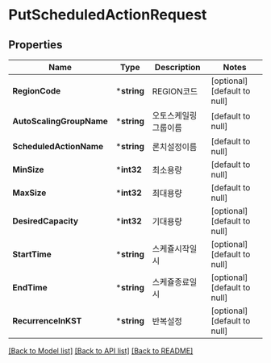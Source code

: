 # PutScheduledActionRequest

## Properties
Name | Type | Description | Notes
------------ | ------------- | ------------- | -------------
**RegionCode** | ***string** | REGION코드 | [optional] [default to null]
**AutoScalingGroupName** | ***string** | 오토스케일링그룹이름 | [default to null]
**ScheduledActionName** | ***string** | 론치설정이름 | [default to null]
**MinSize** | ***int32** | 최소용량 | [default to null]
**MaxSize** | ***int32** | 최대용량 | [default to null]
**DesiredCapacity** | ***int32** | 기대용량 | [optional] [default to null]
**StartTime** | ***string** | 스케쥴시작일시 | [optional] [default to null]
**EndTime** | ***string** | 스케쥴종료일시 | [optional] [default to null]
**RecurrenceInKST** | ***string** | 반복설정 | [optional] [default to null]

[[Back to Model list]](../README.md#documentation-for-models) [[Back to API list]](../README.md#documentation-for-api-endpoints) [[Back to README]](../README.md)


